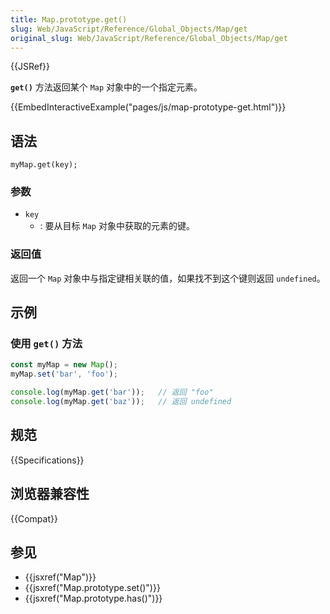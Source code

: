 ```yaml
---
title: Map.prototype.get()
slug: Web/JavaScript/Reference/Global_Objects/Map/get
original_slug: Web/JavaScript/Reference/Global_Objects/Map/get
---
```

{{JSRef}}

**`get()`** 方法返回某个 `Map` 对象中的一个指定元素。

{{EmbedInteractiveExample("pages/js/map-prototype-get.html")}}

## 语法

```plain
myMap.get(key);
```

### 参数

- `key`
  - : 要从目标 `Map` 对象中获取的元素的键。

### 返回值

返回一个 `Map` 对象中与指定键相关联的值，如果找不到这个键则返回 `undefined`。

## 示例

### 使用 `get()` 方法

```js
const myMap = new Map();
myMap.set('bar', 'foo');

console.log(myMap.get('bar'));   // 返回 "foo"
console.log(myMap.get('baz'));   // 返回 undefined
```

## 规范

{{Specifications}}

## 浏览器兼容性

{{Compat}}

## 参见

- {{jsxref("Map")}}
- {{jsxref("Map.prototype.set()")}}
- {{jsxref("Map.prototype.has()")}}
